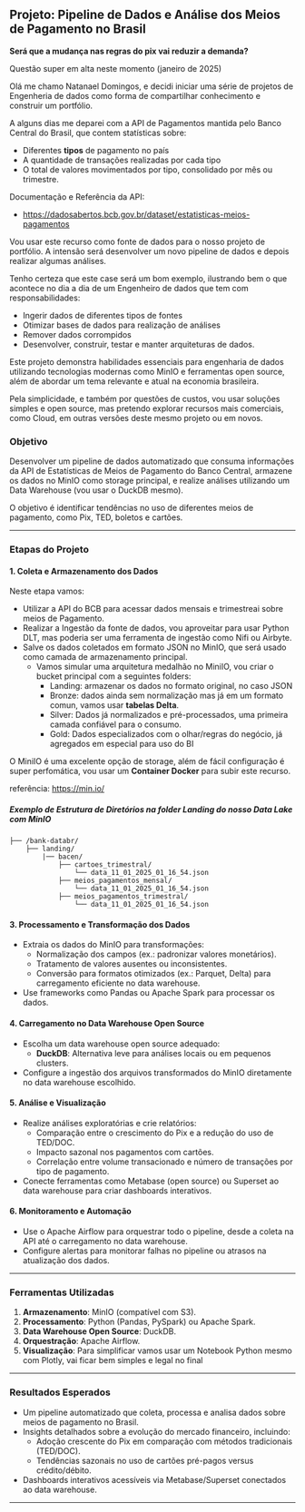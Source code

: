 ## **Projeto: Pipeline de Dados e Análise dos Meios de Pagamento no Brasil**

**Será que a mudança nas regras do pix vai reduzir a demanda?**

Questão super em alta neste momento (janeiro de 2025)

Olá me chamo Natanael Domingos, e decidi iniciar uma série de projetos de Engenheria de dados como forma de compartilhar conhecimento e construir um portfólio.

A alguns dias me deparei com a API de Pagamentos mantida pelo Banco Central do Brasil, que contem statísticas sobre:
- Diferentes **tipos** de pagamento no país
- A quantidade de transações realizadas por cada tipo
- O total de valores movimentados por tipo, consolidado por mês ou trimestre.

Documentação e Referência da API:
- https://dadosabertos.bcb.gov.br/dataset/estatisticas-meios-pagamentos

Vou usar este recurso como fonte de dados para o nosso projeto de portfólio. A intensão será desenvolver um novo pipeline de dados e depois realizar algumas análises. 

Tenho certeza que este case será um bom exemplo, ilustrando bem o que acontece no dia a dia de um Engenheiro de dados que tem com responsabilidades: 
  - Ingerir dados de diferentes tipos de fontes
  - Otimizar bases de dados para realização de análises
  - Remover dados corrompidos
  - Desenvolver, construir, testar e manter arquiteturas de dados. 

Este projeto demonstra habilidades essenciais para engenharia de dados utilizando tecnologias modernas como MinIO e ferramentas open source, além de abordar um tema relevante e atual na economia brasileira.

Pela simplicidade, e também por questões de custos, vou usar soluções simples e open source, mas pretendo explorar recursos mais comerciais, como Cloud, em outras versões deste mesmo projeto ou em novos.

### **Objetivo**
Desenvolver um pipeline de dados automatizado que consuma informações da API de Estatísticas de Meios de Pagamento do Banco Central, armazene os dados no MinIO como storage principal, e realize análises utilizando um Data Warehouse (vou usar o DuckDB mesmo). 

O objetivo é identificar tendências no uso de diferentes meios de pagamento, como Pix, TED, boletos e cartões.

---

### **Etapas do Projeto**

#### **1. Coleta e Armazenamento dos Dados**

Neste etapa vamos:

- Utilizar a API do BCB para acessar dados mensais e trimestreai sobre meios de Pagamento.
- Realizar a Ingestão da fonte de dados, vou aproveitar para usar Python DLT, mas poderia ser uma ferramenta de ingestão como Nifi ou Airbyte.
- Salve os dados coletados em formato JSON no MinIO, que será usado como camada de armazenamento principal.
  - Vamos simular uma arquitetura medalhão no MiniIO, vou criar o bucket principal com a seguintes folders:
    - Landing: armazenar os dados no formato original, no caso JSON
    - Bronze: dados ainda sem normalização mas já em um formato comun, vamos usar **tabelas Delta**.
    - Silver: Dados já normalizados e pré-processados, uma primeira camada confiável para o consumo.
    - Gold: Dados especializados com o olhar/regras do negócio, já agregados em especial para uso do BI

O MiniIO é uma excelente opção de storage, além de fácil configuração é super perfomática, vou usar um **Container Docker** para subir este recurso.

referência: https://min.io/

##### **Exemplo de Estrutura de Diretórios na folder Landing do nosso Data Lake com MinIO**
```
├── /bank-databr/
    ├── landing/
        |── bacen/
            ├── cartoes_trimestral/
                └── data_11_01_2025_01_16_54.json
            ├── meios_pagamentos_mensal/
                └── data_11_01_2025_01_16_54.json
            ├── meios_pagamentos_trimestral/
                └── data_11_01_2025_01_16_54.json

```
#### **3. Processamento e Transformação dos Dados**
- Extraia os dados do MinIO para transformações:
  - Normalização dos campos (ex.: padronizar valores monetários).
  - Tratamento de valores ausentes ou inconsistentes.
  - Conversão para formatos otimizados (ex.: Parquet, Delta) para carregamento eficiente no data warehouse.
- Use frameworks como Pandas ou Apache Spark para processar os dados.

#### **4. Carregamento no Data Warehouse Open Source**
- Escolha um data warehouse open source adequado:
  - **DuckDB**: Alternativa leve para análises locais ou em pequenos clusters.
- Configure a ingestão dos arquivos transformados do MinIO diretamente no data warehouse escolhido.

#### **5. Análise e Visualização**
- Realize análises exploratórias e crie relatórios:
  - Comparação entre o crescimento do Pix e a redução do uso de TED/DOC.
  - Impacto sazonal nos pagamentos com cartões.
  - Correlação entre volume transacionado e número de transações por tipo de pagamento.
- Conecte ferramentas como Metabase (open source) ou Superset ao data warehouse para criar dashboards interativos.

#### **6. Monitoramento e Automação**
- Use o Apache Airflow para orquestrar todo o pipeline, desde a coleta na API até o carregamento no data warehouse.
- Configure alertas para monitorar falhas no pipeline ou atrasos na atualização dos dados.

---

### **Ferramentas Utilizadas**
1. **Armazenamento**: MinIO (compatível com S3).
2. **Processamento**: Python (Pandas, PySpark) ou Apache Spark.
3. **Data Warehouse Open Source**: DuckDB.
4. **Orquestração**: Apache Airflow.
5. **Visualização**: Para simplificar vamos usar um Notebook Python mesmo com Plotly, vai ficar bem simples e legal no final

---

### **Resultados Esperados**
- Um pipeline automatizado que coleta, processa e analisa dados sobre meios de pagamento no Brasil.
- Insights detalhados sobre a evolução do mercado financeiro, incluindo:
  - Adoção crescente do Pix em comparação com métodos tradicionais (TED/DOC).
  - Tendências sazonais no uso de cartões pré-pagos versus crédito/débito.
- Dashboards interativos acessíveis via Metabase/Superset conectados ao data warehouse.

---

